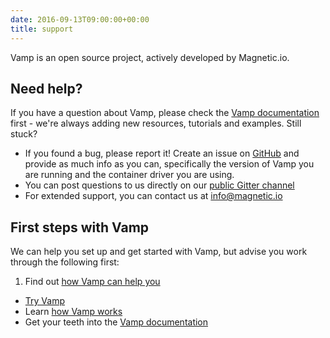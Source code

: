 ```yaml
---
date: 2016-09-13T09:00:00+00:00
title: support   
---
```

Vamp is an open source project, actively developed by Magnetic.io. 
 
## Need help?
If you have a question about Vamp, please check the [Vamp documentation](/resources/) first  - we're always adding new resources, tutorials and examples.  Still stuck?

* If you found a bug, please report it! Create an issue on [GitHub](https://github.com/magneticio/vamp) and provide as much info as you can, specifically the version of Vamp you are running and the container driver you are using.
* You can post questions to us directly on our [public Gitter channel](https://gitter.im/magneticio/vamp)  
* For extended support, you can contact us at info@magnetic.io  

## First steps with Vamp
We can help you set up and get started with Vamp, but advise you work through the following first:

1. Find out [how Vamp can help you](/what-is-vamp/)
* [Try Vamp](/try-vamp/) 
* Learn [how Vamp works](/resources/how-vamp-works/)
* Get your teeth into the [Vamp documentation](/resources/)



